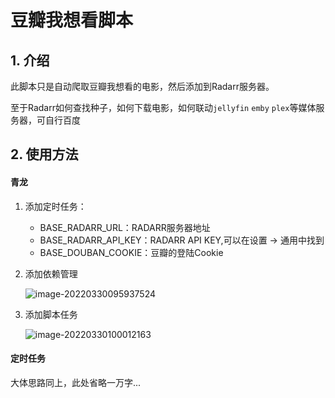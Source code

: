 # 豆瓣我想看脚本



## 1. 介绍

此脚本只是自动爬取豆瓣我想看的电影，然后添加到Radarr服务器。

至于Radarr如何查找种子，如何下载电影，如何联动`jellyfin` `emby` `plex`等媒体服务器，可自行百度



## 2. 使用方法



#### 青龙

1. 添加定时任务：

   * BASE_RADARR_URL：RADARR服务器地址
   * BASE_RADARR_API_KEY：RADARR API KEY,可以在设置 -> 通用中找到
   * BASE_DOUBAN_COOKIE：豆瓣的登陆Cookie

2. 添加依赖管理

   ![image-20220330095937524](https://img.renjilin.top/i/2022/03/30/6243b989cd05f.png)

 3. 添加脚本任务

    ![image-20220330100012163](https://img.renjilin.top/i/2022/03/30/6243b9ac6e506.png)



#### 定时任务

大体思路同上，此处省略一万字...

